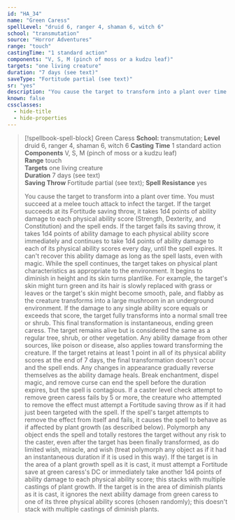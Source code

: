 ```yaml
---
id: "HA_34"
name: "Green Caress"
spellLevel: "druid 6, ranger 4, shaman 6, witch 6"
school: "transmutation"
source: "Horror Adventures"
range: "touch"
castingTime: "1 standard action"
components: "V, S, M (pinch of moss or a kudzu leaf)"
targets: "one living creature"
duration: "7 days (see text)"
saveType: "Fortitude partial (see text)"
sr: "yes"
description: "You cause the target to transform into a plant over time. You must succeed at a melee touch attack to infect the target. If the target succeeds at its Fortitude saving throw, it takes 1d4 points of ability damage to each physical ability score (Strength, Dexterity, and Constitution) and the spell ends. If the target fails its saving throw, it takes 1d4 points of ability damage to each physical ability score immediately and continues to take 1d4 points of ability damage to each of its physical ability scores every day, until the spell expires. It can't recover this ability damage as long as the spell lasts, even with magic. While the spell continues, the target takes on physical plant characteristics as appropriate to the environment. It begins to diminish in height and its skin turns plantlike. For example, the target's skin might turn green and its hair is slowly replaced with grass or leaves or the target's skin might become smooth, pale, and flabby as the creature transforms into a large mushroom in an underground environment.  If the damage to any single ability score equals or exceeds that score, the target fully transforms into a normal small tree or shrub. This final transformation is instantaneous, ending green caress. The target remains alive but is considered the same as a regular tree, shrub, or other vegetation. Any ability damage from other sources, like poison or disease, also applies toward transforming the creature. If the target retains at least 1 point in all of its physical ability scores at the end of 7 days, the final transformation doesn't occur and the spell ends. Any changes in appearance gradually reverse themselves as the ability damage heals.  Break enchantment, dispel magic, and remove curse can end the spell before the duration expires, but the spell is contagious. If a caster level check attempt to remove green caress fails by 5 or more, the creature who attempted to remove the effect must attempt a Fortitude saving throw as if it had just been targeted with the spell. If the spell's target attempts to remove the effect from itself and fails, it causes the spell to behave as if affected by plant growth (as described below).  Polymorph any object ends the spell and totally restores the target without any risk to the caster, even after the target has been finally transformed, as do limited wish, miracle, and wish (treat polymorph any object as if it had an instantaneous duration if it is used in this way). If the target is in the area of a plant growth spell as it is cast, it must attempt a Fortitude save at green caress's  DC or immediately take another 1d4 points of ability damage to each physical ability score; this stacks with multiple castings of plant growth. If the target is in the area of diminish plants as it is cast, it ignores the next ability damage from green caress to one of its three physical ability scores (chosen randomly); this doesn't stack with multiple castings of diminish plants."
known: false
cssclasses:
  - hide-title
  - hide-properties
---
```


> [!spellbook-spell-block] Green Caress
> **School:** transmutation; **Level** druid 6, ranger 4, shaman 6, witch 6
> **Casting Time** 1 standard action  
> **Components** V, S, M (pinch of moss or a kudzu leaf)  
> **Range** touch  
> **Targets** one living creature  
> **Duration** 7 days (see text)  
> **Saving Throw** Fortitude partial (see text); **Spell Resistance** yes
> 
> You cause the target to transform into a plant over time. You must succeed at a melee touch attack to infect the target. If the target succeeds at its Fortitude saving throw, it takes 1d4 points of ability damage to each physical ability score (Strength, Dexterity, and Constitution) and the spell ends. If the target fails its saving throw, it takes 1d4 points of ability damage to each physical ability score immediately and continues to take 1d4 points of ability damage to each of its physical ability scores every day, until the spell expires. It can't recover this ability damage as long as the spell lasts, even with magic. While the spell continues, the target takes on physical plant characteristics as appropriate to the environment. It begins to diminish in height and its skin turns plantlike. For example, the target's skin might turn green and its hair is slowly replaced with grass or leaves or the target's skin might become smooth, pale, and flabby as the creature transforms into a large mushroom in an underground environment.  If the damage to any single ability score equals or exceeds that score, the target fully transforms into a normal small tree or shrub. This final transformation is instantaneous, ending green caress. The target remains alive but is considered the same as a regular tree, shrub, or other vegetation. Any ability damage from other sources, like poison or disease, also applies toward transforming the creature. If the target retains at least 1 point in all of its physical ability scores at the end of 7 days, the final transformation doesn't occur and the spell ends. Any changes in appearance gradually reverse themselves as the ability damage heals.  Break enchantment, dispel magic, and remove curse can end the spell before the duration expires, but the spell is contagious. If a caster level check attempt to remove green caress fails by 5 or more, the creature who attempted to remove the effect must attempt a Fortitude saving throw as if it had just been targeted with the spell. If the spell's target attempts to remove the effect from itself and fails, it causes the spell to behave as if affected by plant growth (as described below).  Polymorph any object ends the spell and totally restores the target without any risk to the caster, even after the target has been finally transformed, as do limited wish, miracle, and wish (treat polymorph any object as if it had an instantaneous duration if it is used in this way). If the target is in the area of a plant growth spell as it is cast, it must attempt a Fortitude save at green caress's  DC or immediately take another 1d4 points of ability damage to each physical ability score; this stacks with multiple castings of plant growth. If the target is in the area of diminish plants as it is cast, it ignores the next ability damage from green caress to one of its three physical ability scores (chosen randomly); this doesn't stack with multiple castings of diminish plants.